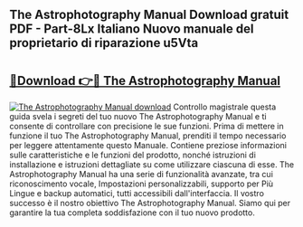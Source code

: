 ## The Astrophotography Manual Download gratuit PDF - Part-8Lx Italiano Nuovo manuale del proprietario di riparazione u5Vta

# <h2><a href="http://dfa5ys.blite.top/?on=The+Astrophotography+Manual">🔗Download 👉🔴 The Astrophotography Manual</a></h2>

[![The Astrophotography Manual download](https://i.imgur.com/lujVjoI.png)](http://dfa5ys.blite.top/?on=The+Astrophotography+Manual)
Controllo magistrale questa guida svela i segreti del tuo nuovo The Astrophotography Manual e ti consente di controllare con precisione le sue funzioni. Prima di mettere in funzione il tuo The Astrophotography Manual, prenditi il tempo necessario per leggere attentamente questo Manuale. Contiene preziose informazioni sulle caratteristiche e le funzioni del prodotto, nonché istruzioni di installazione e istruzioni dettagliate su come utilizzare ciascuna di esse. The Astrophotography Manual ha una serie di funzionalità avanzate, tra cui riconoscimento vocale, Impostazioni personalizzabili, supporto per Più Lingue e backup automatici, tutti accessibili dall'interfaccia. Il vostro successo è il nostro obiettivo The Astrophotography Manual. Siamo qui per garantire la tua completa soddisfazione con il tuo nuovo prodotto.

